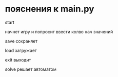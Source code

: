 # пояснения к main.py
start
 
начнет игру и попросит ввести колво нач значений
 
save сохраняет
 
load загружает
 
exit выходит
 
solve решает автоматом
